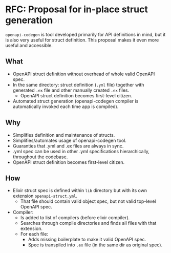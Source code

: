 # RFC: Proposal for in-place struct generation
`openapi-codegen` is tool developed primarily for API definitions in mind, but it is also very useful for struct definition. This proposal makes it even more useful and accessible.

## What
- OpenAPI struct definition without overhead of whole valid OpenAPI spec.
- In the same directory: struct definition (`.yml` file) together with generated `.ex` file and other manually created `.ex` files.
	- OpenAPI struct definition becomes first-level citizen.
- Automated struct generation (openapi-codegen compiler is automatically invoked each time app is compiled).

## Why
-   Simplifies definition and maintenance of structs.
-   Simplifies/automates usage of openapi-codegen tool.
-   Guaranties that .yml and .ex files are always in sync.
-   .yml spec can be used in other .yml specifications hierarchically, throughout the codebase.
-   OpenAPI struct definition becomes first-level citizen.

## How
- Elixir struct spec is defined within `lib`  directory but with its own extension `openapi-struct.yml`.
	- That file should contain valid object spec, but not valid top-level OpenAPI spec.
- Compiler:
	- Is added to list of compilers (before elixir compiler).
	- Searches through compile directories and finds all files with that extension.
	- For each file:
		- Adds missing boilerplate to make it valid OpenAPI spec.
		- Spec is transpiled into `.ex` file (in the same dir as original spec).